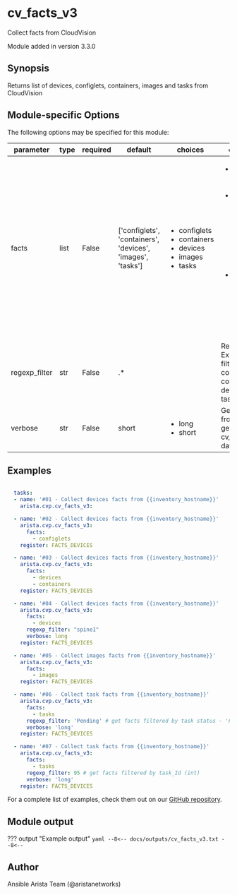<!--
  ~ Copyright (c) 2023 Arista Networks, Inc.
  ~ Use of this source code is governed by the Apache License 2.0
  ~ that can be found in the LICENSE file.
  -->

# cv_facts_v3

Collect facts from CloudVision

Module added in version 3.3.0
## Synopsis

Returns list of devices, configlets, containers, images and tasks from CloudVision

## Module-specific Options

The following options may be specified for this module:

| parameter | type | required | default | choices | comments |
| ------------- |-------------| ---------|----------- |--------- |--------- |
| facts  |   list | False  |  ['configlets', 'containers', 'devices', 'images', 'tasks']  | <ul> <li>configlets</li>  <li>containers</li>  <li>devices</li>  <li>images</li>  <li>tasks</li> </ul> |  <ul> <li>List of facts to retrieve from CVP.</li>  <li>By default, cv_facts returns facts for devices, configlets, containers, images, and tasks.</li>  <li>Using this parameter allows user to limit scope to a subset of information.</li> </ul> |
| regexp_filter  |   str | False  |  .*  | | Regular Expression to filter containers, configlets, devices and tasks in facts. |
| verbose  |   str | False  |  short  | <ul> <li>long</li>  <li>short</li> </ul> | Get all data from CVP or get only cv_modules data. |


## Examples

```yaml

  tasks:
  - name: '#01 - Collect devices facts from {{inventory_hostname}}'
    arista.cvp.cv_facts_v3:

  - name: '#02 - Collect devices facts from {{inventory_hostname}}'
    arista.cvp.cv_facts_v3:
      facts:
        - configlets
    register: FACTS_DEVICES

  - name: '#03 - Collect devices facts from {{inventory_hostname}}'
    arista.cvp.cv_facts_v3:
      facts:
        - devices
        - containers
    register: FACTS_DEVICES

  - name: '#04 - Collect devices facts from {{inventory_hostname}}'
    arista.cvp.cv_facts_v3:
      facts:
        - devices
      regexp_filter: "spine1"
      verbose: long
    register: FACTS_DEVICES

  - name: '#05 - Collect images facts from {{inventory_hostname}}'
    arista.cvp.cv_facts_v3:
      facts:
        - images
    register: FACTS_DEVICES

  - name: '#06 - Collect task facts from {{inventory_hostname}}'
    arista.cvp.cv_facts_v3:
      facts:
        - tasks
      regexp_filter: 'Pending' # get facts filtered by task status - 'Failed', 'Pending', 'Completed', 'Cancelled'
      verbose: 'long'
    register: FACTS_DEVICES

  - name: '#07 - Collect task facts from {{inventory_hostname}}'
    arista.cvp.cv_facts_v3:
      facts:
        - tasks
      regexp_filter: 95 # get facts filtered by task_Id (int)
      verbose: 'long'
    register: FACTS_DEVICES

```

For a complete list of examples, check them out on our [GitHub repository](https://github.com/aristanetworks/ansible-cvp/tree/devel/ansible_collections/arista/cvp/examples).

## Module output

??? output "Example output"
    ```yaml
    --8<--
    docs/outputs/cv_facts_v3.txt
    --8<--
    ```

## Author

Ansible Arista Team (@aristanetworks)
